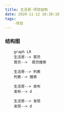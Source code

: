 ```yaml
---
title: 生活哥-项目结构
date: 2020-11-12 10:38:10
tags: 
    -项目 
---
```


### 结构图 

```mermaid
    graph LR
    生活哥--> 首页
    首页-->  首页搜索
    
    生活哥--> 列表
    列表--> 搜索

    生活哥--> 发布
    发布--> d
    
    生活哥--> 发现
    发现--> d

```